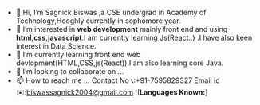 - 👋 Hi, I’m Sagnick Biswas ,a CSE undergrad in Academy of Technology,Hooghly currently in sophomore year.
- 👀 I’m interested in **web development** mainly front end and using **html,css,javascript**.I am currently learning Js(React..) .I have also keen interest in Data Science.
- 🌱 I’m currently learning front end web devlopment(HTML,CSS,js(React)).I am also learning core Java.
- 💞️ I’m looking to collaborate on ...
- 📫 How to reach me ...
     Contact No 📞:+91-7595829327
     Email id ✉️:biswassagnick2004@gmail.com
  ![**Languages Known:**]





<!---
code-Sagnick9300/code-Sagnick9300 is a ✨ special ✨ repository because its `README.md` (this file) appears on your GitHub profile.
You can click the Preview link to take a look at your changes.
--->
